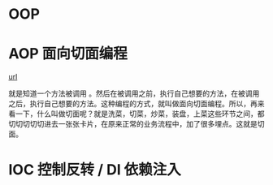 # OOP

# AOP 面向切面编程

[url](https://www.zhihu.com/question/24863332/answer/478673303)

就是知道一个方法被调用 。然后在被调用之前，执行自己想要的方法，在被调用之后，执行自己想要的方法。这种编程的方式，就叫做面向切面编程。所以，再来看一下，什么叫做切面呢？就是洗菜，切菜，炒菜，装盘，上菜这些环节之间，都切切切切切进去一张张卡片，在原来正常的业务流程中，加了很多埋点。这就是切面。



# IOC 控制反转 / DI 依赖注入